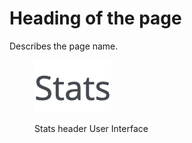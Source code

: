 # Heading of the page

Describes the page name.

<figure><img src="../../../.gitbook/assets/image (1).png" alt="Stats header User Interface"><figcaption><p>Stats header User Interface</p></figcaption></figure>
